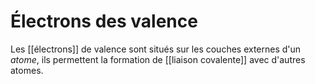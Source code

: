 # Électrons des valence

Les [[électrons]] de valence sont situés sur les couches externes d'un *atome*, ils permettent la formation de [[liaison covalente]] avec d'autres atomes.


